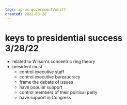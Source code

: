 ```yaml
---
tags: ap-us-government/unit7 
created: 2022-03-28
---
```


# keys to presidential success 3/28/22

- related to Wilson's concentric ring theory
- president must
	- control executive staff
	- control executive bureaucracy
	- frame the debate of issues
	- have popular support
	- control members of their political party
	- have support in Congress

<!---->